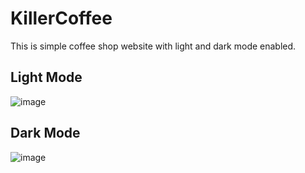 # KillerCoffee

This is simple coffee shop website with light and dark mode enabled.

## Light Mode

![image](https://user-images.githubusercontent.com/53274915/88299597-29134e00-cd20-11ea-9e9b-99214a2882d8.png)

## Dark Mode

![image](https://user-images.githubusercontent.com/53274915/88299184-b86c3180-cd1f-11ea-9716-ecc1498f99c7.png)

